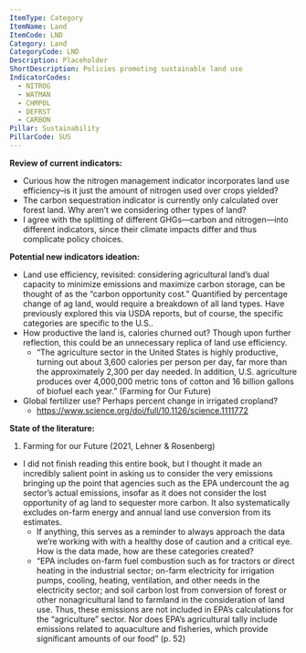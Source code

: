 ```yaml
---
ItemType: Category
ItemName: Land
ItemCode: LND
Category: Land
CategoryCode: LND
Description: Placeholder
ShortDescription: Policies promoting sustainable land use
IndicatorCodes:
  - NITROG
  - WATMAN
  - CHMPOL
  - DEFRST
  - CARBON
Pillar: Sustainability
PillarCode: SUS
---
```


**Review of current indicators:** 
  - Curious how the nitrogen management indicator incorporates land use efficiency–is it just the amount of nitrogen used over crops yielded?
  - The carbon sequestration indicator is currently only calculated over forest land. Why aren’t we considering other types of land? 
  - I agree with the splitting of different GHGs—carbon and nitrogen—into different indicators, since their climate impacts differ and thus complicate policy choices.

**Potential new indicators ideation:** 
  - Land use efficiency, revisited: considering agricultural land’s dual capacity to minimize emissions and maximize carbon storage, can be thought of as the “carbon opportunity cost.” Quantified by percentage change of ag land, would require a breakdown of all land types. Have previously explored this via USDA reports, but of course, the specific categories are specific to the U.S..
  - How productive the land is, calories churned out? Though upon further reflection, this could be an unnecessary replica of land use efficiency. 
    - “The agriculture sector in the United States is highly productive, turning out about 3,600 calories per person per day, far more than the approximately 2,300 per day needed. In addition, U.S. agriculture produces over 4,000,000 metric tons of cotton and 16 billion gallons of biofuel each year.” (Farming for Our Future)
  - Global fertilizer use? Perhaps percent change in irrigated cropland?
    - https://www.science.org/doi/full/10.1126/science.1111772	

**State of the literature:**
1. Farming for our Future (2021, Lehner & Rosenberg)
  - I did not finish reading this entire book, but I thought it made an incredibly salient point in asking us to consider the very emissions bringing up the point that agencies such as the EPA undercount the ag sector’s actual emissions, insofar as it does not consider the lost opportunity of ag land to sequester more carbon. It also systematically excludes on-farm energy and annual land use conversion from its estimates.
    - If anything, this serves as a reminder to always approach the data we’re working with with a healthy dose of caution and a critical eye. How is the data made, how are these categories created?
    - “EPA includes on-farm fuel combustion such as for tractors or direct heating in the industrial sector; on-farm electricity for irrigation pumps, cooling, heating, ventilation, and other needs in the electricity sector; and soil carbon lost from conversion of forest or other nonagricultural land to farmland in the consideration of land use. Thus, these emissions are not included in EPA’s calculations for the “agriculture” sector. Nor does EPA’s agricultural tally include emissions related to aquaculture and fisheries, which provide significant amounts of our food” (p. 52)
